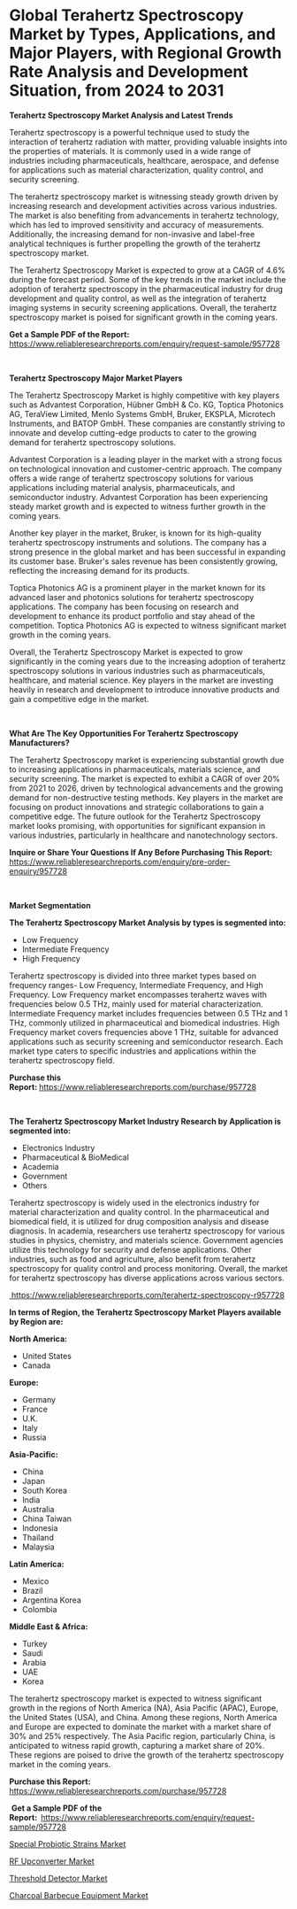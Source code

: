 <p><h1>Global Terahertz Spectroscopy Market by Types, Applications, and Major Players, with Regional Growth Rate Analysis and Development Situation, from 2024 to 2031</h1></p><p><strong>Terahertz Spectroscopy Market Analysis and Latest Trends</strong></p>
<p><p>Terahertz spectroscopy is a powerful technique used to study the interaction of terahertz radiation with matter, providing valuable insights into the properties of materials. It is commonly used in a wide range of industries including pharmaceuticals, healthcare, aerospace, and defense for applications such as material characterization, quality control, and security screening.</p><p>The terahertz spectroscopy market is witnessing steady growth driven by increasing research and development activities across various industries. The market is also benefiting from advancements in terahertz technology, which has led to improved sensitivity and accuracy of measurements. Additionally, the increasing demand for non-invasive and label-free analytical techniques is further propelling the growth of the terahertz spectroscopy market.</p><p>The Terahertz Spectroscopy Market is expected to grow at a CAGR of 4.6% during the forecast period. Some of the key trends in the market include the adoption of terahertz spectroscopy in the pharmaceutical industry for drug development and quality control, as well as the integration of terahertz imaging systems in security screening applications. Overall, the terahertz spectroscopy market is poised for significant growth in the coming years.</p></p>
<p><strong>Get a Sample PDF of the Report:&nbsp;</strong> <a href="https://www.reliableresearchreports.com/enquiry/request-sample/957728">https://www.reliableresearchreports.com/enquiry/request-sample/957728</a></p>
<p>&nbsp;</p>
<p><strong>Terahertz Spectroscopy Major Market Players</strong></p>
<p><p>The Terahertz Spectroscopy Market is highly competitive with key players such as Advantest Corporation, Hübner GmbH & Co. KG, Toptica Photonics AG, TeraView Limited, Menlo Systems GmbH, Bruker, EKSPLA, Microtech Instruments, and BATOP GmbH. These companies are constantly striving to innovate and develop cutting-edge products to cater to the growing demand for terahertz spectroscopy solutions.</p><p>Advantest Corporation is a leading player in the market with a strong focus on technological innovation and customer-centric approach. The company offers a wide range of terahertz spectroscopy solutions for various applications including material analysis, pharmaceuticals, and semiconductor industry. Advantest Corporation has been experiencing steady market growth and is expected to witness further growth in the coming years.</p><p>Another key player in the market, Bruker, is known for its high-quality terahertz spectroscopy instruments and solutions. The company has a strong presence in the global market and has been successful in expanding its customer base. Bruker's sales revenue has been consistently growing, reflecting the increasing demand for its products.</p><p>Toptica Photonics AG is a prominent player in the market known for its advanced laser and photonics solutions for terahertz spectroscopy applications. The company has been focusing on research and development to enhance its product portfolio and stay ahead of the competition. Toptica Photonics AG is expected to witness significant market growth in the coming years.</p><p>Overall, the Terahertz Spectroscopy Market is expected to grow significantly in the coming years due to the increasing adoption of terahertz spectroscopy solutions in various industries such as pharmaceuticals, healthcare, and material science. Key players in the market are investing heavily in research and development to introduce innovative products and gain a competitive edge in the market.</p></p>
<p>&nbsp;</p>
<p><strong>What Are The Key Opportunities For Terahertz Spectroscopy Manufacturers?</strong></p>
<p><p>The Terahertz Spectroscopy market is experiencing substantial growth due to increasing applications in pharmaceuticals, materials science, and security screening. The market is expected to exhibit a CAGR of over 20% from 2021 to 2026, driven by technological advancements and the growing demand for non-destructive testing methods. Key players in the market are focusing on product innovations and strategic collaborations to gain a competitive edge. The future outlook for the Terahertz Spectroscopy market looks promising, with opportunities for significant expansion in various industries, particularly in healthcare and nanotechnology sectors.</p></p>
<p><strong>Inquire or Share Your Questions If Any Before Purchasing This Report:</strong> <a href="https://www.reliableresearchreports.com/enquiry/pre-order-enquiry/957728">https://www.reliableresearchreports.com/enquiry/pre-order-enquiry/957728</a></p>
<p>&nbsp;</p>
<p><strong>Market Segmentation</strong></p>
<p><strong>The Terahertz Spectroscopy Market Analysis by types is segmented into:</strong></p>
<p><ul><li>Low Frequency</li><li>Intermediate Frequency</li><li>High Frequency</li></ul></p>
<p><p>Terahertz spectroscopy is divided into three market types based on frequency ranges- Low Frequency, Intermediate Frequency, and High Frequency. Low Frequency market encompasses terahertz waves with frequencies below 0.5 THz, mainly used for material characterization. Intermediate Frequency market includes frequencies between 0.5 THz and 1 THz, commonly utilized in pharmaceutical and biomedical industries. High Frequency market covers frequencies above 1 THz, suitable for advanced applications such as security screening and semiconductor research. Each market type caters to specific industries and applications within the terahertz spectroscopy field.</p></p>
<p><strong>Purchase this Report:&nbsp;</strong><a href="https://www.reliableresearchreports.com/purchase/957728">https://www.reliableresearchreports.com/purchase/957728</a></p>
<p>&nbsp;</p>
<p><strong>The Terahertz Spectroscopy Market Industry Research by Application is segmented into:</strong></p>
<p><ul><li>Electronics Industry</li><li>Pharmaceutical & BioMedical</li><li>Academia</li><li>Government</li><li>Others</li></ul></p>
<p><p>Terahertz spectroscopy is widely used in the electronics industry for material characterization and quality control. In the pharmaceutical and biomedical field, it is utilized for drug composition analysis and disease diagnosis. In academia, researchers use terahertz spectroscopy for various studies in physics, chemistry, and materials science. Government agencies utilize this technology for security and defense applications. Other industries, such as food and agriculture, also benefit from terahertz spectroscopy for quality control and process monitoring. Overall, the market for terahertz spectroscopy has diverse applications across various sectors.</p></p>
<p><a href="https://www.reliableresearchreports.com/terahertz-spectroscopy-r957728">&nbsp;https://www.reliableresearchreports.com/terahertz-spectroscopy-r957728</a></p>
<p><strong>In terms of Region, the Terahertz Spectroscopy Market Players available by Region are:</strong></p>
<p>
    <p> <strong> North America: </strong>
        <ul>
            <li>United States</li>
            <li>Canada</li>
        </ul>
        </p> 
    <p> <strong> Europe: </strong>
        <ul>
            <li>Germany</li>
            <li>France</li>
            <li>U.K.</li>
            <li>Italy</li>
            <li>Russia</li>
        </ul>
        </p> 
    <p> <strong> Asia-Pacific: </strong>
        <ul>
            <li>China</li>
            <li>Japan</li>
            <li>South Korea</li>
            <li>India</li>
            <li>Australia</li>
            <li>China Taiwan</li>
            <li>Indonesia</li>
            <li>Thailand</li>
            <li>Malaysia</li>
        </ul>
        </p> 
    <p> <strong> Latin America: </strong>
        <ul>
            <li>Mexico</li>
            <li>Brazil</li>
            <li>Argentina Korea</li>
            <li>Colombia</li>
        </ul>
        </p> 
    <p> <strong> Middle East & Africa: </strong>
        <ul>
            <li>Turkey</li>
            <li>Saudi</li>
            <li>Arabia</li>
            <li>UAE</li>
            <li>Korea</li>
        </ul>
    </p>
    </p>
<p><p>The terahertz spectroscopy market is expected to witness significant growth in the regions of North America (NA), Asia Pacific (APAC), Europe, the United States (USA), and China. Among these regions, North America and Europe are expected to dominate the market with a market share of 30% and 25% respectively. The Asia Pacific region, particularly China, is anticipated to witness rapid growth, capturing a market share of 20%. These regions are poised to drive the growth of the terahertz spectroscopy market in the coming years.</p></p>
<p><strong>Purchase this Report: </strong><a href="https://www.reliableresearchreports.com/purchase/957728">https://www.reliableresearchreports.com/purchase/957728</a></p>
<p>&nbsp;<strong>Get a Sample PDF of the Report:&nbsp;&nbsp;</strong><a href="https://www.reliableresearchreports.com/enquiry/request-sample/957728">https://www.reliableresearchreports.com/enquiry/request-sample/957728</a></p>
<p><strong></strong></p>
<p><p><a href="https://issuu.com/reportprime-2/docs/special-probiotic-strains-market-size-2030.pptx">Special Probiotic Strains Market</a></p><p><a href="https://github.com/nicoletavirag/Market-Research-Report-List-4/blob/main/rf-upconverter-market.md">RF Upconverter Market</a></p><p><a href="https://github.com/janetchuadff364/Market-Research-Report-List-1/blob/main/threshold-detector-market.md">Threshold Detector Market</a></p><p><a href="https://issuu.com/reportprime-2/docs/charcoal-barbecue-equipment-market-size-2030.pptx">Charcoal Barbecue Equipment Market</a></p></p>